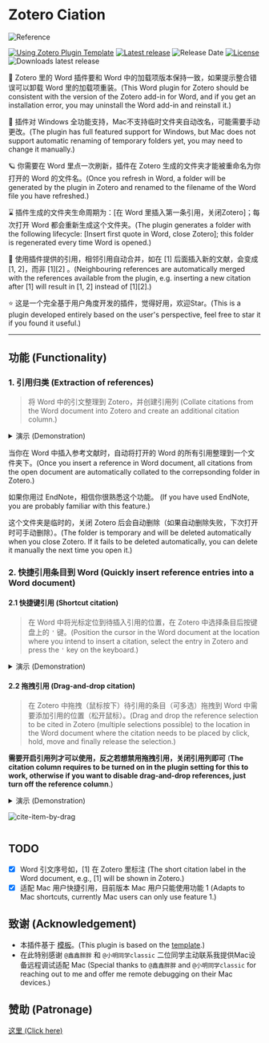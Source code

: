 # Zotero Ciation

![Reference](addon/chrome/content/icons/favicon.png)

[![Using Zotero Plugin Template](https://img.shields.io/badge/Using-Zotero%20Plugin%20Template-blue?style=flat-round&logo=github)](https://github.com/windingwind/zotero-plugin-template)
[![Latest release](https://img.shields.io/github/v/release/MuiseDestiny/zotero-citation)](https://github.com/MuiseDestiny/zotero-citation/releases)
![Release Date](https://img.shields.io/github/release-date/MuiseDestiny/zotero-citation?color=9cf)
[![License](https://img.shields.io/github/license/MuiseDestiny/zotero-citation)](https://github.com/MuiseDestiny/zotero-citation/blob/master/LICENSE)
![Downloads latest release](https://img.shields.io/github/downloads/MuiseDestiny/zotero-citation/latest/total?color=yellow)

🤝 Zotero 里的 Word 插件要和 Word 中的加载项版本保持一致，如果提示整合错误可以卸载 Word 里的加载项重装。(This Word plugin for Zotero should be consistent with the version of the Zotero add-in for Word, and if you get an installation error, you may uninstall the Word add-in and reinstall it.)

🎈 插件对 Windows 全功能支持，Mac不支持临时文件夹自动改名，可能需要手动更改。(The plugin has full featured support for Windows, but Mac does not support automatic renaming of temporary folders yet, you may need to change it manually.)

🪐 你需要在 Word 里点一次刷新，插件在 Zotero 生成的文件夹才能被重命名为你打开的 Word 的文件名。(Once you refresh in Word, a folder will be generated by the plugin in Zotero and renamed  to the filename of the Word file you have refreshed.)

⌛ 插件生成的文件夹生命周期为：[在 Word 里插入第一条引用，关闭Zotero]；每次打开 Word 都会重新生成这个文件夹。(The plugin generates a folder with the following lifecycle: [Insert first quote in Word, close Zotero]; this folder is regenerated every time Word is opened.)

🎉 使用插件提供的引用，相邻引用自动合并，如在 [1] 后面插入新的文献，会变成 [1, 2]，而非 [1][2] 。(Neighbouring references are automatically merged with the references available from the plugin, e.g. inserting a new citation after [1] will result in [1, 2] instead of [1][2].)

⭐ 这是一个完全基于用户角度开发的插件，觉得好用，欢迎Star。(This is a plugin developed entirely based on the user's perspective, feel free to star it if you found it useful.)

---

## 功能 (Functionality)

### 1. 引用归类 (Extraction of references)

> 将 Word 中的引文整理到 Zotero，并创建引用列 (Collate citations from the Word document into Zotero and create an additional citation column.)

<details>
<summary>演示 (Demonstration)</summary>

![image](https://user-images.githubusercontent.com/51939531/218295007-d603f9b8-3147-4cd6-9e7e-c75351889d84.png)

</details>

当你在 Word 中插入参考文献时，自动将打开的 Word 的所有引用整理到一个文件夹下。(Once you insert a reference in Word document, all citations from the open document are automatically collated to the correpsonding folder in Zotero.)

如果你用过 EndNote，相信你很熟悉这个功能。 (If you have used EndNote, you are probably familiar with this feature.)

这个文件夹是临时的，关闭 Zotero 后会自动删除（如果自动删除失败，下次打开时可手动删除）。(The folder is temporary and will be deleted automatically when you close Zotero. If it fails to be deleted automatically, you can delete it manually the next time you open it.)

### 2. 快捷引用条目到 Word (Quickly insert reference entries into a Word document)

#### 2.1 快捷键引用 (Shortcut citation)

> 在 Word 中将光标定位到待插入引用的位置，在 Zotero 中选择条目后按键盘上的 `'` 键。(Position the cursor in the Word document at the location where you intend to insert a citation, select the entry in Zotero and press the `'` key on the keyboard.)

<details>
<summary>演示 (Demonstration)</summary>

![cite-item-by-quote-key](https://user-images.githubusercontent.com/44738481/215477177-c0a58567-a5e4-410c-a8d4-c1207fab02b0.gif)

</details>

#### 2.2 拖拽引用 (Drag-and-drop citation)

> 在 Zotero 中拖拽（鼠标按下）待引用的条目（可多选）拖拽到 Word 中需要添加引用的位置（松开鼠标）。(Drag and drop the reference selection to be cited in Zotero (multiple selections possible) to the location in the Word document where the citation needs to be placed by click, hold, move and finally release the selection.)

**需要开启引用列才可以使用，反之若想禁用拖拽引用，关闭引用列即可** (**The citation column requires to be turned on in the plugin setting for this to work, otherwise if you want to disable drag-and-drop references, just turn off the reference column**.)

<details>
<summary>演示 (Demonstration)</</summary>

![cite-item-by-drag](https://user-images.githubusercontent.com/51939531/220587000-ce2842cd-8ec5-4f8a-92f3-f78662abb6be.gif)

</details>

## TODO

-   [x] Word 引文序号如，[1] 在 Zotero 里标注 (The short citation label in the Word document, e.g., [1] will be shown in Zotero.)
-   [x] 适配 Mac 用户快捷引用，目前版本 Mac 用户只能使用功能 1 (Adapts to Mac shortcuts, currently Mac users can only use feature 1.)

## 致谢 (Acknowledgement)

-   本插件基于 [模板](https://github.com/MuiseDestiny/zotero-addon-template)。(This plugin is based on the [template](https://github.com/MuiseDestiny/zotero-addon-template).)
-   在此特别感谢 `@鑫鑫胖胖` 和 `@小明同学classic` 二位同学主动联系我提供Mac设备远程调试适配 Mac (Special thanks to `@鑫鑫胖胖` and `@小明同学classic` for reaching out to me and offer me remote debugging on their Mac devices.)

## 赞助 (Patronage)

[这里 (Click here)](https://github.com/MuiseDestiny/zotero-reference#%E8%B5%9E%E5%8A%A9)
